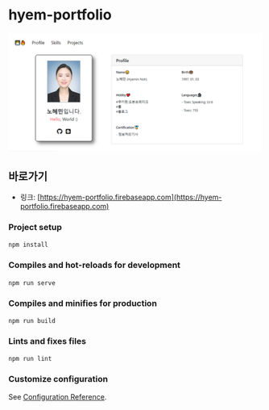 # hyem-portfolio  
![ScreenShoot](./screenshoot.png)  

## 바로가기  
- 링크: [https://hyem-portfolio.firebaseapp.com](https://hyem-portfolio.firebaseapp.com)  
  

### Project setup  
```
npm install
```

### Compiles and hot-reloads for development
```
npm run serve
```

### Compiles and minifies for production
```
npm run build
```

### Lints and fixes files
```
npm run lint
```

### Customize configuration
See [Configuration Reference](https://cli.vuejs.org/config/).
